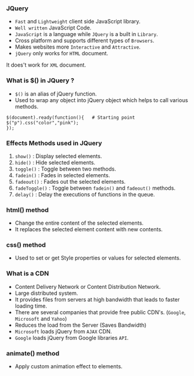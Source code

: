 ### JQuery

- `Fast` and `Lightweight` client side JavaScript library.
- `Well written` JavaScript Code.
- `JavaScript` is a language while `JQuery` is a built in `Library`.
- Cross platform and supports different types of `Browsers`.
- Makes websites more `Interactive` and `Attractive`.
- `jQuery` only works for `HTML` document.

It does't work for `XML` document.

### What is $() in JQuery ?

- `$()` is an alias of jQuery function.
- Used to wrap any object into jQuery object which helps to call various methods.

```jquery
$(document).ready(function(){   # Starting point
$("p").css("color","pink");
});
```

### Effects Methods used in JQuery

1. `show()` : Display selected elements.
2. `hide()` : Hide selected elements.
3. `toggle()` : Toggle between two methods.
4. `fadein()` : Fades in selected elements.
5. `fadeout()` : Fades out the selected elements.
6. `fadeToggle()` : Toggle between `fadein()` and `fadeout()` methods.
7. `delay()` : Delay the executions of functions in the queue.

### html() method

- Change the entire content of the selected elements.
- It replaces the selected element content with new contents.

### css() method

- Used to set or get Style properties or values for selected elements.

### What is a CDN

- Content Delivery Network or Content Distribution Network.
- Large distributed system.
- It provides files from servers at high bandwidth that leads to faster loading time.
- There are several companies that provide free public CDN's. (`Google`, `Microsoft` and `Yahoo`)
- Reduces the load from the Server (Saves Bandwidth)
- `Microsoft` loads jQuery from `AJAX` CDN.
- `Google` loads jQuery from Google libraries `API`.

### animate() method

- Apply custom animation effect to elements.
